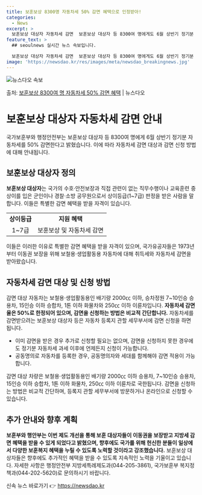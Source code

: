 ```yaml
---
title: 보훈보상 8300명 자동차세 50% 감면 혜택으로 인정받아!
categories:
  - News
excerpt: >
  보훈보상 대상자 자동차세 감면  보훈보상 대상자 등 8300여 명에게도 6월 상반기 정기분 자동차세를 50%…
feature_text: >
  ## seoulnews 실시간 뉴스 속보입니다.

  보훈보상 대상자 자동차세 감면  보훈보상 대상자 등 8300여 명에게도 6월 상반기 정기분 자동차세를 50%…
image: 'https://newsdao.kr/res/images/meta/newsdao_breakingnews.jpg'
---
```


![뉴스다오 속보](https://newsdao.kr/res/images/meta/newsdao_breakingnews.jpg)

<p>출처: <a href="https://newsdao.kr/4023" rel="dofollow">보훈보상 8300여 명 자동차세 50% 감면 혜택</a> | 뉴스다오</p>

<h1>보훈보상 대상자 자동차세 감면 안내</h1>
<p data-ke-size="size16">국가보훈부와 행정안전부는 보훈보상 대상자 등 8300여 명에게 6월 상반기 정기분 자동차세를 50% 감면한다고 밝혔습니다. 이에 따라 자동차세 감면 대상과 감면 신청 방법에 대해 안내됩니다.</p>

<h2 data-ke-size="size26">보훈보상 대상자 정의</h2>
<p><b>보훈보상 대상자</b>는 국가의 수호·안전보장과 직접 관련이 없는 직무수행이나 교육훈련 중 상이를 입은 군인이나 경찰·소방 공무원으로서 상이등급(1~7급) 판정을 받은 사람을 말합니다. 이들은 특별한 감면 혜택을 받을 자격이 있습니다.</p>
<table>
    <tr>
        <td style="text-align: center; height: 17px;"><b>상이등급</b></td>
        <td style="text-align: center; height: 17px;"><b>지원 혜택</b></td>
    </tr>
    <tr>
        <td style="text-align: center; height: 17px;">1~7급</td>
        <td style="text-align: center; height: 17px;">보훈보상 및 자동차세 감면</td>
    </tr>
</table>
<p>이들은 이러한 이유로 특별한 감면 혜택을 받을 자격이 있으며, 국가유공자들은 1973년부터 이동권 보장을 위해 보철용·생업활동용 자동차에 대해 취득세와 자동차세 감면을 받아왔습니다.</p>

<h2 data-ke-size="size26">자동차세 감면 대상 및 신청 방법</h2>
<p>감면 대상 자동차는 보철용·생업활동용인 배기량 2000㏄ 이하, 승차정원 7~10인승 승용차, 15인승 이하 승합차, 1톤 이하 화물차와 250㏄ 이하 이륜차입니다. <b>자동차세 감면율은 50%로 한정되어 있으며, 감면을 신청하는 방법은 비교적 간단합니다.</b> 자동차세를 감면받으려는 보훈보상 대상자 등은 자동차 등록지 관할 세무부서에 감면 신청을 하면 됩니다.</p>
<ul>
    <li>이미 감면을 받은 경우 추가로 신청할 필요는 없으며, 감면을 신청하지 못한 경우에도 정기분 자동차세 과세 이후에 언제든지 신청이 가능합니다.</li>
    <li>공동명의로 자동차를 등록한 경우, 공동명의자와 세대를 함께해야 감면 적용이 가능합니다.</li>
</ul>
<p>감면 대상 차량은 보철용·생업활동용인 배기량 2000㏄ 이하 승용차, 7~10인승 승용차, 15인승 이하 승합차, 1톤 이하 화물차, 250㏄ 이하 이륜차로 국한됩니다. 감면을 신청하는 방법은 비교적 간단하며, 등록지 관할 세무부서에 방문하거나 온라인으로 신청할 수 있습니다.</p>

<h2 data-ke-size="size26">추가 안내와 향후 계획</h2>
<p><b>보훈부와 행안부는 이번 제도 개선을 통해 보훈 대상자들이 이동권을 보장받고 지방세 감면 혜택을 받을 수 있게 되었다고 밝혔으며, 향후에도 국가를 위해 헌신한 분들이 일상에서 다양한 보훈복지 혜택을 누릴 수 있도록 노력할 것이라고 강조했습니다.</b> 보훈보상 대상자들은 향후에도 추가적인 혜택을 받을 수 있도록 지속적인 노력을 기울이고 있습니다. 자세한 사항은 행정안전부 지방세특례제도과(044-205-3861), 국가보훈부 복지정책과(044-202-5620)로 문의하시기 바랍니다.</p>

<p data-ke-size="size16"></p> 

신속 뉴스 바로가기 👉 <a href="https://newsdao.kr" rel="dofollow">https://newsdao.kr</a>


